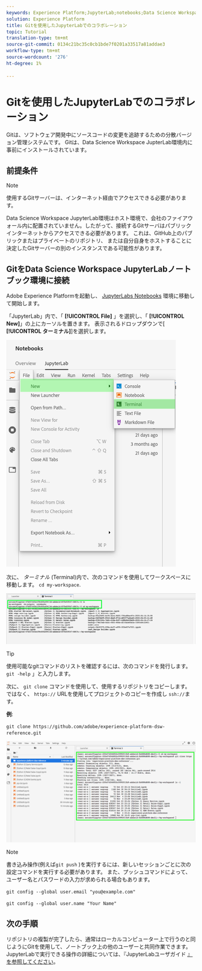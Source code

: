 ```yaml
---
keywords: Experience Platform;JupyterLab;notebooks;Data Science Workspace;popular topics;Git;Github
solution: Experience Platform
title: Gitを使用したJupyterLabでのコラボレーション
topic: Tutorial
translation-type: tm+mt
source-git-commit: 0134c21bc35c0cb1bde7f0201a33517a81addae3
workflow-type: tm+mt
source-wordcount: '276'
ht-degree: 1%

---
```



# Gitを使用したJupyterLabでのコラボレーション

Gitは、ソフトウェア開発中にソースコードの変更を追跡するための分散バージョン管理システムです。 Gitは、Data Science Workspace JupterLab環境内に事前にインストールされています。

## 前提条件

>[!NOTE]
> 使用するGitサーバーは、インターネット経由でアクセスできる必要があります。

Data Science Workspace JupyterLab環境はホスト環境で、会社のファイアウォール内に配置されていません。したがって、接続するGitサーバはパブリックインターネットからアクセスできる必要があります。 これは、GitHub上のパブリックまたはプライベートのリポジトリ、 [](https://github.com/) または自分自身をホストすることに決定したGitサーバーの別のインスタンスである可能性があります。

## GitをData Science Workspace JupyterLabノートブック環境に接続

Adobe Experience Platformを起動し、 [JupyterLabs Notebooks](https://platform.adobe.com/notebooks/jupyterLab) 環境に移動して開始します。

「JupyterLab」内で、「 **[!UICONTROL File]** 」を選択し、「 **[!UICONTROL New]**」の上にカーソルを置きます。 表示されるドロップダウンで[ **[!UICONTROL ターミナル]**]を選択します。

![JupyterLab Nav](../images/jupyterlab/tutorials/open-terminal.png)

次に、 *ターミナル* (Terminal)内で、次のコマンドを使用してワークスペースに移動します。 `cd my-workspace`.

![cdワークスペース](../images/jupyterlab/tutorials/find-workspace.png)

>[!TIP]
> 使用可能なgitコマンドのリストを確認するには、次のコマンドを発行します。 `git -help` 」と入力します。

次に、 `git clone` コマンドを使用して、使用するリポジトリをコピーします。 ではなく、 `https://` URLを使用してプロジェクトのコピーを作成し `ssh://`ます。

**例**:

`git clone https://github.com/adobe/experience-platform-dsw-reference.git`

![clone](../images/jupyterlab/tutorials/git-collaboration.png)

>[!NOTE]
> 書き込み操作(例えば`git push` )を実行するには、新しいセッションごとに次の設定コマンドを実行する必要があります。 また、プッシュコマンドによって、ユーザー名とパスワードの入力が求められる場合もあります。
>
>`git config --global user.email "you@example.com"`
>
>`git config --global user.name "Your Name"`

## 次の手順

リポジトリの複製が完了したら、通常はローカルコンピューター上で行うのと同じようにGitを使用して、ノートブック上の他のユーザーと共同作業できます。 JupyterLabで実行できる操作の詳細については、『JupyterLabユーザガイド [』を参照してください](./overview.md)。
